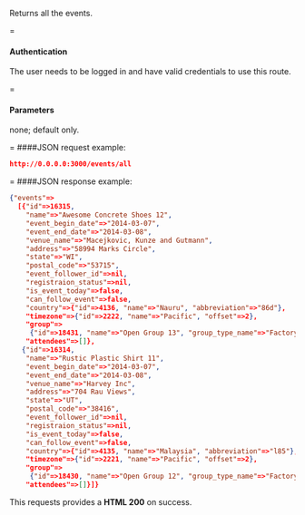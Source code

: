<!-- --- title: GET /events/all -->

Returns all the events.

=
#### Authentication

The user needs to be logged in and have valid credentials to use this route.

=
#### Parameters

none; default only.

=
####JSON request example:
```json
http://0.0.0.0:3000/events/all
```

=
####JSON response example:

```json
{"events"=>
  [{"id"=>16315,
    "name"=>"Awesome Concrete Shoes 12",
    "event_begin_date"=>"2014-03-07",
    "event_end_date"=>"2014-03-08",
    "venue_name"=>"Macejkovic, Kunze and Gutmann",
    "address"=>"58994 Marks Circle",
    "state"=>"WI",
    "postal_code"=>"53715",
    "event_follower_id"=>nil,
    "registraion_status"=>nil,
    "is_event_today"=>false,
    "can_follow_event"=>false,
    "country"=>{"id"=>4136, "name"=>"Nauru", "abbreviation"=>"86d"},
    "timezone"=>{"id"=>2222, "name"=>"Pacific", "offset"=>2},
    "group"=>
     {"id"=>18431, "name"=>"Open Group 13", "group_type_name"=>"Factory:Open"},
    "attendees"=>[]},
   {"id"=>16314,
    "name"=>"Rustic Plastic Shirt 11",
    "event_begin_date"=>"2014-03-07",
    "event_end_date"=>"2014-03-08",
    "venue_name"=>"Harvey Inc",
    "address"=>"704 Rau Views",
    "state"=>"UT",
    "postal_code"=>"38416",
    "event_follower_id"=>nil,
    "registraion_status"=>nil,
    "is_event_today"=>false,
    "can_follow_event"=>false,
    "country"=>{"id"=>4135, "name"=>"Malaysia", "abbreviation"=>"l85"},
    "timezone"=>{"id"=>2221, "name"=>"Pacific", "offset"=>2},
    "group"=>
     {"id"=>18430, "name"=>"Open Group 12", "group_type_name"=>"Factory:Open"},
    "attendees"=>[]}]}
```

This requests provides a <strong>HTML 200</strong> on success.